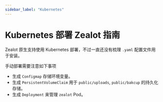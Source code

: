 ```yaml
---
sidebar_label: "Kubernetes"
---
```


# Kubernetes 部署 Zealot 指南

Zealot 原生支持使用 Kubernetes 部署，不过一直还没有梳理 `.yaml` 配置文件用于安装。

手动部署需要注意如下事项

- 生成 `Configmap` 存储环境变量。
- 生成 `PersistentVolumeClaim` 用于 `public/uploads`, `public/bakcup` 的持久化存储。
- 生成 `Deployment` 来管理 `zealot` Pod。
